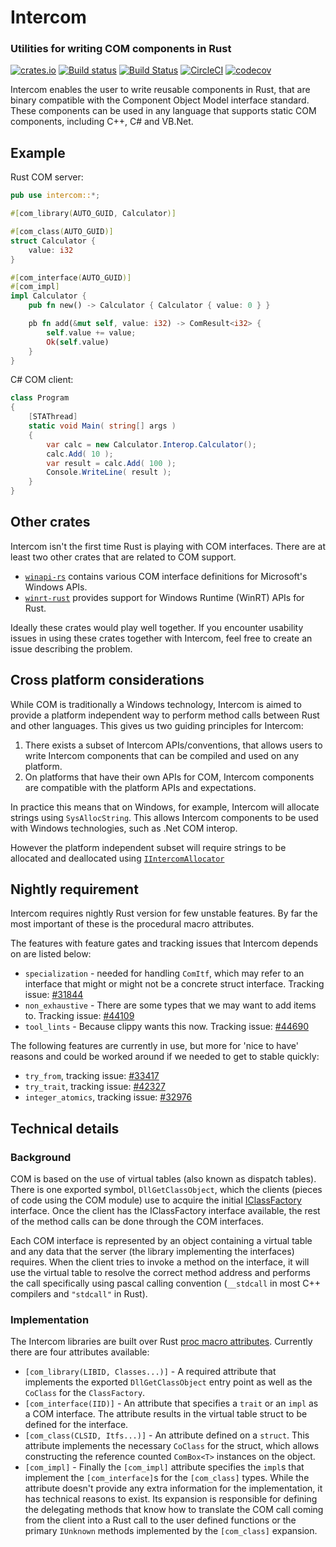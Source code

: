 # Intercom
### Utilities for writing COM components in Rust

[![crates.io](https://img.shields.io/crates/v/intercom.svg)](https://crates.io/crates/intercom)
[![Build status](https://ci.appveyor.com/api/projects/status/q88b7xk6l72kup0y/branch/master?svg=true)](https://ci.appveyor.com/project/Rantanen/intercom/branch/master)
[![Build Status](https://travis-ci.org/Rantanen/intercom.svg?branch=master)](https://travis-ci.org/Rantanen/intercom)
[![CircleCI](https://circleci.com/gh/Rantanen/intercom/tree/master.svg?style=svg)](https://circleci.com/gh/Rantanen/intercom/tree/master)
[![codecov](https://codecov.io/gh/Rantanen/intercom/branch/master/graph/badge.svg)](https://codecov.io/gh/Rantanen/intercom)

Intercom enables the user to write reusable components in Rust, that are
binary compatible with the Component Object Model interface standard. These
components can be used in any language that supports static COM components,
including C++, C# and VB.Net.

## Example

Rust COM server:

```rust
pub use intercom::*;

#[com_library(AUTO_GUID, Calculator)]

#[com_class(AUTO_GUID)]
struct Calculator {
    value: i32
}

#[com_interface(AUTO_GUID)]
#[com_impl]
impl Calculator {
    pub fn new() -> Calculator { Calculator { value: 0 } }

    pb fn add(&mut self, value: i32) -> ComResult<i32> {
        self.value += value;
        Ok(self.value)
    }
}
```

C# COM client:

```c#
class Program
{
    [STAThread]
    static void Main( string[] args )
    {
        var calc = new Calculator.Interop.Calculator();
        calc.Add( 10 );
        var result = calc.Add( 100 );
        Console.WriteLine( result );
    }
}
```

## Other crates

Intercom isn't the first time Rust is playing with COM interfaces. There are at
least two other crates that are related to COM support.

- [`winapi-rs`](https://github.com/retep998/winapi-rs) contains various COM
  interface definitions for Microsoft's Windows APIs.
- [`winrt-rust`](https://github.com/contextfree/winrt-rust) provides support for
  Windows Runtime (WinRT) APIs for Rust.

Ideally these crates would play well together. If you encounter usability
issues in using these crates together with Intercom, feel free to create an
issue describing the problem.

## Cross platform considerations

While COM is traditionally a Windows technology, Intercom is aimed to provide
a platform independent way to perform method calls between Rust and other
languages. This gives us two guiding principles for Intercom:

1. There exists a subset of Intercom APIs/conventions, that allows users to
   write Intercom components that can be compiled and used on any platform.
2. On platforms that have their own APIs for COM, Intercom components are
   compatible with the platform APIs and expectations.

In practice this means that on Windows, for example, Intercom will allocate
strings using `SysAllocString`. This allows Intercom components to be used
with Windows technologies, such as .Net COM interop.

However the platform independent subset will require strings to be allocated
and deallocated using [`IIntercomAllocator`]

[`IIntercomAllocator`]: https://github.com/Rantanen/intercom/issues/27

## Nightly requirement

Intercom requires nightly Rust version for few unstable features. By far the
most important of these is the procedural macro attributes.

The features with feature gates and tracking issues that Intercom depends on are
listed below:

- `specialization` - needed for handling `ComItf`, which may refer to an
  interface that might or might not be a concrete struct interface.
  Tracking issue: [#31844](https://github.com/rust-lang/rust/issues/31844)
- `non_exhaustive` - There are some types that we may want to add items to.
  Tracking issue: [#44109](https://github.com/rust-lang/rust/issues/44109)
- `tool_lints` - Because clippy wants this now.
  Tracking issue: [#44690](https://github.com/rust-lang/rust/issues/44690)

The following features are currently in use, but more for 'nice to have'
reasons and could be worked around if we needed to get to stable quickly:

- `try_from`, tracking issue: [#33417](https://github.com/rust-lang/rust/issues/33417)
- `try_trait`, tracking issue: [#42327](https://github.com/rust-lang/rust/issues/42327)
- `integer_atomics`, tracking issue: [#32976](https://github.com/rust-lang/rust/issues/32976)

## Technical details

### Background

COM is based on the use of virtual tables (also known as dispatch tables).
There is one exported symbol, `DllGetClassObject`, which the clients (pieces of
code using the COM module) use to acquire the initial [IClassFactory]
interface. Once the client has the IClassFactory interface available, the rest
of the method calls can be done through the COM interfaces.

Each COM interface is represented by an object containing a virtual table and
any data that the server (the library implementing the interfaces) requires.
When the client tries to invoke a method on the interface, it will use the
virtual table to resolve the correct method address and performs the call
specifically using pascal calling convention (`__stdcall` in most C++ compilers
and `"stdcall"` in Rust).

[IClassFactory]: https://msdn.microsoft.com/en-us/library/windows/desktop/ms694364(v=vs.85).asp

### Implementation

The Intercom libraries are built over Rust [proc macro attributes]. Currently
there are four attributes available:

- `[com_library(LIBID, Classes...)]` - A required attribute that implements the
  exported `DllGetClassObject` entry point as well as the `CoClass` for the
  `ClassFactory`.
- `[com_interface(IID)]` - An attribute that specifies a `trait` or an `impl`
  as a COM interface. The attribute results in the virtual table struct to be
  defined for the interface.
- `[com_class(CLSID, Itfs...)]` - An attribute defined on a `struct`. This
  attribute implements the necessary `CoClass` for the struct, which allows
  constructing the reference counted `ComBox<T>` instances on the object.
- `[com_impl]` - Finally the `[com_impl]` attribute specifies the `impl`s that
  implement the `[com_interface]`s for the `[com_class]` types. While the
  attribute doesn't provide any extra information for the implementation, it
  has technical reasons to exist. Its expansion is responsible for defining the
  delegating methods that know how to translate the COM call coming from the
  client into a Rust call to the user defined functions or the primary
  `IUnknown` methods implemented by the `[com_class]` expansion.

[proc macro attributes]: https://github.com/rust-lang/rfcs/blob/master/text/1566-proc-macros.md

